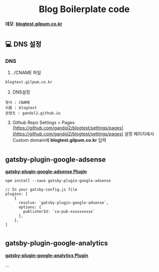 <h1 align="center">Blog Boilerplate code</h1>

**데모**: [**blogtest.gilpum.co.kr**](https://blogtest.gilpum.co.kr/)

#

## 💻 DNS 설정

### DNS

1. ./CNAME 파일

```
blogtest.gilpum.co.kr
```

2. DNS설정

```
형식 : CNAME
이름 : blogtest
콘텐츠 : gandol2.github.io
```

3. Github Repo Settings > Pages
   [https://github.com/gandol2/blogtest/settings/pages](https://github.com/gandol2/blogtest/settings/pages) 설정 페이지에서 Custom domain에 **blogtest.gilpum.co.kr** 입력

#

## gatsby-plugin-google-adsense

[**gatsby-plugin-google-adsense Plugin**](https://www.gatsbyjs.com/plugins/gatsby-plugin-google-adsense/)

```
npm install --save gatsby-plugin-google-adsense
```

```
// In your gatsby-config.js file
plugins: [
    {
      resolve: `gatsby-plugin-google-adsense`,
      options: {
        publisherId: `ca-pub-xxxxxxxxxx`
      },
    },
]
```

#

## gatsby-plugin-google-analytics

[**gatsby-plugin-google-analytics Plugin**](https://www.gatsbyjs.com/plugins/gatsby-plugin-google-analytics/)

...
